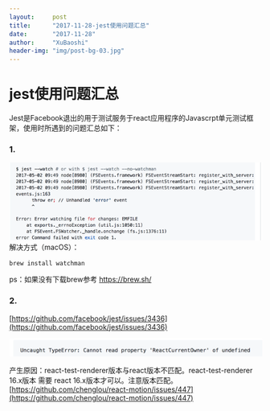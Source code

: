 ```yaml
---
layout:     post
title:      "2017-11-28-jest使用问题汇总"
date:       "2017-11-28"
author:     "XuBaoshi"
header-img: "img/post-bg-03.jpg"
---
```

# jest使用问题汇总 #
Jest是Facebook退出的用于测试服务于react应用程序的Javascrpt单元测试框架，使用时所遇到的问题汇总如下：
### 1. ###
![/img/jest/1.png](/img/jest/1.png)
<br>
解决方式（macOS）：

    brew install watchman

ps：如果没有下载brew参考 https://brew.sh/ <br>
### 2. ###
[https://github.com/facebook/jest/issues/3436](https://github.com/facebook/jest/issues/3436)

![/img/jest/2.png](/img/jest/2.png)
<br>

产生原因：react-test-renderer版本与react版本不匹配。react-test-renderer 16.x版本 需要 react 16.x版本才可以。注意版本匹配。
<br>[https://github.com/chenglou/react-motion/issues/447](https://github.com/chenglou/react-motion/issues/447)












